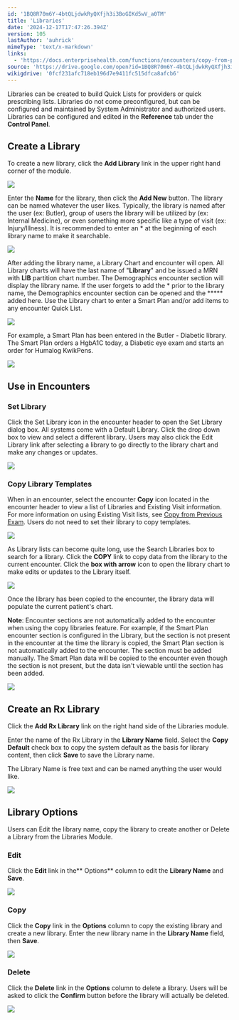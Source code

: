 ```yaml
---
id: '1BQ8R70m6Y-4btQLjdwkRyQXfjh3i3BoGIKd5wV_a0TM'
title: 'Libraries'
date: '2024-12-17T17:47:26.394Z'
version: 105
lastAuthor: 'auhrick'
mimeType: 'text/x-markdown'
links:
  - 'https://docs.enterprisehealth.com/functions/encounters/copy-from-previous-exam/'
source: 'https://drive.google.com/open?id=1BQ8R70m6Y-4btQLjdwkRyQXfjh3i3BoGIKd5wV_a0TM'
wikigdrive: '0fcf231afc718eb196d7e9411fc515dfca8afcb6'
---
```

Libraries can be created to build Quick Lists for providers or quick prescribing lists. Libraries do not come preconfigured, but can be configured and maintained by System Administrator and authorized users. Libraries can be configured and edited in the **Reference** tab under the **Control Panel**.

## Create a Library

To create a new library, click the **Add Library** link in the upper right hand corner of the module.

![](../libraries.assets/e1a68955e491a054ce94b3d25e72aeab.png)

Enter the **Name** for the library, then click the **Add New** button. The library can be named whatever the user likes. Typically, the library is named after the user (ex: Butler), group of users the library will be utilized by (ex: Internal Medicine), or even something more specific like a type of visit (ex: Injury/Illness). It is recommended to enter an * at the beginning of each library name to make it searchable.

![](../libraries.assets/18e6c353cc470cdbf5de4668a31388d3.png)

After adding the library name, a Library Chart and encounter will open. All Library charts will have the last name of "**Library**" and be issued a MRN with **LIB** partition chart number. The Demographics encounter section will display the library name. If the user forgets to add the * prior to the library name, the Demographics encounter section can be opened and the ***** added here. Use the Library chart to enter a Smart Plan and/or add items to any encounter Quick List.

![](../libraries.assets/6315dc03bf3041cc219eaf16febeaf2f.png)

For example, a Smart Plan has been entered in the Butler - Diabetic library. The Smart Plan orders a HgbA1C today, a Diabetic eye exam and starts an order for Humalog KwikPens.

![](../libraries.assets/dd0fcf0148556bf95a4e81d45511b577.png)

## Use in Encounters

### Set Library

Click the Set Library icon in the encounter header to open the Set Library dialog box. All systems come with a Default Library. Click the drop down box to view and select a different library. Users may also click the Edit Library link after selecting a library to go directly to the library chart and make any changes or updates.

![](../libraries.assets/3567379eca645ef63a78be40a54a5ade.png)

### Copy Library Templates

When in an encounter, select the encounter **Copy** icon located in the encounter header to view a list of Libraries and Existing Visit information.  For more information on using Existing Visit lists, see [Copy from Previous Exam](https://docs.enterprisehealth.com/functions/encounters/copy-from-previous-exam/). Users do not need to set their library to copy templates.

![](../libraries.assets/23961f715c8f540d040eb4f205ad7118.png)

As Library lists can become quite long, use the Search Libraries box to search for a library. Click the **COPY** link to copy data from the library to the current encounter. Click the **box with arrow** icon to open the library chart to make edits or updates to the Library itself.

![](../libraries.assets/120520d92e02fa18cca3037560d33c79.png)

Once the library has been copied to the encounter, the library data will populate the current patient's chart.

**Note**: Encounter sections are not automatically added to the encounter when using the copy libraries feature. For example, if the Smart Plan encounter section is configured in the Library, but the section is not present in the encounter at the time the library is copied, the Smart Plan section is not automatically added to the encounter. The section must be added manually. The Smart Plan data will be copied to the encounter even though the section is not present, but the data isn't viewable until the section has been added.

![](../libraries.assets/33c24696338afe288d1c501e087b1a3c.png)

## Create an Rx Library

Click the **Add Rx Library** link on the right hand side of the Libraries module.

Enter the name of the Rx Library in the **Library Name** field. Select the **Copy Default** check box to copy the system default as the basis for library content, then click **Save** to save the Library name.

The Library Name is free text and can be named anything the user would like.

![](../libraries.assets/f17ba1e682c5ce8b8258f8706bb1667d.png)

## Library Options

Users can Edit the library name, copy the library to create another or Delete a Library from the Libraries Module.

### Edit

Click the **Edit** link in the** Options** column to edit the **Library Name** and **Save**.

![](../libraries.assets/11b763d1e3e7ae33be69d5c088557c0c.png)

### Copy

Click the **Copy** link in the **Options** column to copy the existing library and create a new library. Enter the new library name in the **Library Name** field, then **Save**.

![](../libraries.assets/ab432f77168bcea98674953b2abe8e39.png)

### Delete

Click the **Delete** link in the **Options** column to delete a library. Users will be asked to click the **Confirm** button before the library will actually be deleted.

![](../libraries.assets/a99f32c2b221da8e74c48e939b857257.png)
